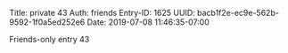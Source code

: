 Title: private 43
Auth: friends
Entry-ID: 1625
UUID: bacb1f2e-ec9e-562b-9592-1f0a5ed252e6
Date: 2019-07-08 11:46:35-07:00

Friends-only entry 43
